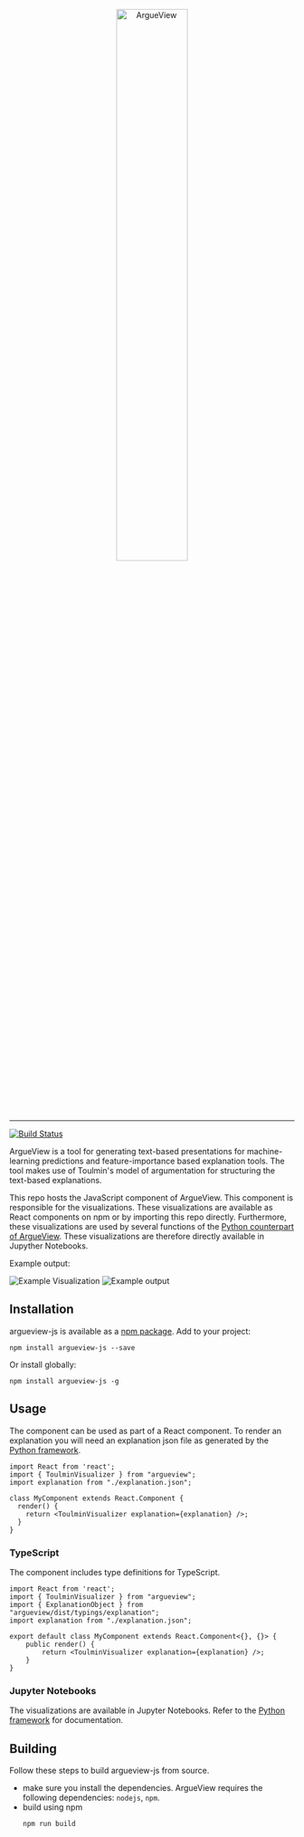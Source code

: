 
<p align="center">
  <img href="https://github.com/SophiaHadash/ArgueView" alt="ArgueView" src="https://raw.githubusercontent.com/SophiaHadash/ArgueView/master/screenshots/logo.svg" width="50%" />
<p>

--- 
[![Build Status](https://jenkins.tuneblendr.com/job/argueview-js/job/master/badge/icon?style=flat "Build Status")](https://jenkins.tuneblendr.com/blue/organizations/jenkins/argueview-js/activity)

ArgueView is a tool for generating text-based presentations for machine-learning predictions and feature-importance 
based explanation tools. The tool makes use of Toulmin's model of argumentation for structuring the text-based 
explanations.

This repo hosts the JavaScript component of ArgueView. This component is responsible for the visualizations. 
These visualizations are available as React components on npm or by importing this repo directly. Furthermore, these 
visualizations are used by several functions of the 
[Python counterpart of ArgueView](https://github.com/SophiaHadash/ArgueView). These visualizations are therefore
directly available in Jupyther Notebooks.

Example output:

![Example Visualization](https://github.com/sophiahadash/argueview/blob/master/screenshots/toulmin-visualizer.png?raw=true)
![Example output](https://github.com/sophiahadash/argueview/blob/master/screenshots/featurelist-visualizer.png?raw=true)

## Installation

argueview-js is available as a [npm package](). Add to your project:
```
npm install argueview-js --save
```

Or install globally:
```
npm install argueview-js -g
```

## Usage

The component can be used as part of a React component. To render an explanation you will need an explanation json file
as generated by the [Python framework](https://github.com/SophiaHadash/ArgueView).

```{javascript}
import React from 'react';
import { ToulminVisualizer } from "argueview";
import explanation from "./explanation.json";

class MyComponent extends React.Component {
  render() {
    return <ToulminVisualizer explanation={explanation} />;
  }
}
```

### TypeScript

The component includes type definitions for TypeScript.

```{typescript jsx}
import React from 'react';
import { ToulminVisualizer } from "argueview";
import { ExplanationObject } from "argueview/dist/typings/explanation";
import explanation from "./explanation.json";

export default class MyComponent extends React.Component<{}, {}> {
    public render() {
        return <ToulminVisualizer explanation={explanation} />;
    }
}
```

### Jupyter Notebooks

The visualizations are available in Jupyter Notebooks. Refer to the [Python framework](https://github.com/SophiaHadash/ArgueView)
for documentation.

## Building

Follow these steps to build argueview-js from source.

- make sure you install the dependencies. ArgueView requires the following dependencies: `nodejs`, `npm`.
- build using npm
    ``` 
    npm run build
    ```

